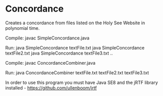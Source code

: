# Concordance

Creates a concordance from files listed on the Holy See Website in polynomial time. 

Compile: 
javac SimpleConcordance.java

Run: 
java SimpleConcordance textFile.txt
java SimpleConcordance textFile2.txt
java SimpleConcordance textFile3.txt
..


Compile: 
javac ConcordanceCombiner.java

Run: 
java ConcordanceCombiner textFile.txt textFile2.txt textFile3.txt


In order to use this program you must have Java SE8 and the jRTF library installed - https://github.com/ullenboom/jrtf
